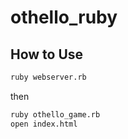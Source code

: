 othello_ruby
============

How to Use
------------

```sh
ruby webserver.rb
```
then
```sh
ruby othello_game.rb
open index.html
```
